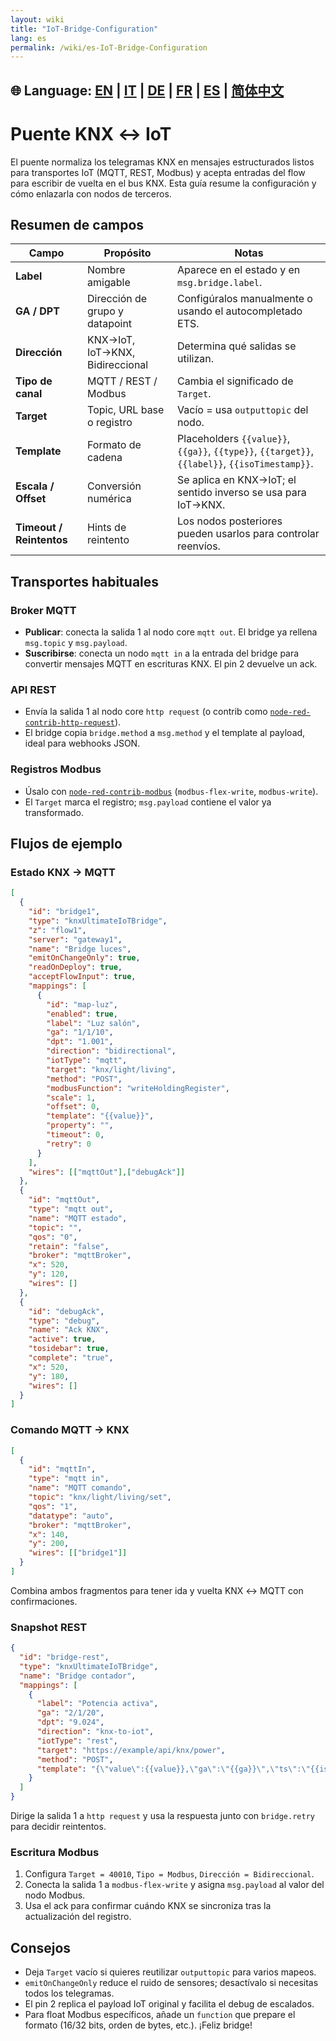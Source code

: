 ```yaml
---
layout: wiki
title: "IoT-Bridge-Configuration"
lang: es
permalink: /wiki/es-IoT-Bridge-Configuration
---
```

🌐 Language: [EN](https://supergiovane.github.io/node-red-contrib-knx-ultimate/wiki/IoT-Bridge-Configuration) | [IT](https://supergiovane.github.io/node-red-contrib-knx-ultimate/wiki/it-IoT-Bridge-Configuration) | [DE](https://supergiovane.github.io/node-red-contrib-knx-ultimate/wiki/de-IoT-Bridge-Configuration) | [FR](https://supergiovane.github.io/node-red-contrib-knx-ultimate/wiki/fr-IoT-Bridge-Configuration) | [ES](https://supergiovane.github.io/node-red-contrib-knx-ultimate/wiki/es-IoT-Bridge-Configuration) | [简体中文](https://supergiovane.github.io/node-red-contrib-knx-ultimate/wiki/zh-CN-IoT-Bridge-Configuration)
---
# Puente KNX ↔ IoT
El puente normaliza los telegramas KNX en mensajes estructurados listos para transportes IoT (MQTT, REST, Modbus) y acepta entradas del flow para escribir de vuelta en el bus KNX. Esta guía resume la configuración y cómo enlazarla con nodos de terceros.
## Resumen de campos
| Campo | Propósito | Notas |
| -- | -- | -- |
| **Label** | Nombre amigable | Aparece en el estado y en `msg.bridge.label`. |
| **GA / DPT** | Dirección de grupo y datapoint | Configúralos manualmente o usando el autocompletado ETS. |
| **Dirección** | KNX→IoT, IoT→KNX, Bidireccional | Determina qué salidas se utilizan. |
| **Tipo de canal** | MQTT / REST / Modbus | Cambia el significado de `Target`. |
| **Target** | Topic, URL base o registro | Vacío = usa `outputtopic` del nodo. |
| **Template** | Formato de cadena | Placeholders `{{value}}`, `{{ga}}`, `{{type}}`, `{{target}}`, `{{label}}`, `{{isoTimestamp}}`. |
| **Escala / Offset** | Conversión numérica | Se aplica en KNX→IoT; el sentido inverso se usa para IoT→KNX. |
| **Timeout / Reintentos** | Hints de reintento | Los nodos posteriores pueden usarlos para controlar reenvíos. |
## Transportes habituales
### Broker MQTT
- **Publicar**: conecta la salida 1 al nodo core `mqtt out`. El bridge ya rellena `msg.topic` y `msg.payload`.
- **Suscribirse**: conecta un nodo `mqtt in` a la entrada del bridge para convertir mensajes MQTT en escrituras KNX. El pin 2 devuelve un ack.
### API REST
- Envía la salida 1 al nodo core `http request` (o contrib como [`node-red-contrib-http-request`](https://flows.nodered.org/node/node-red-contrib-http-request)).
- El bridge copia `bridge.method` a `msg.method` y el template al payload, ideal para webhooks JSON.
### Registros Modbus
- Úsalo con [`node-red-contrib-modbus`](https://flows.nodered.org/node/node-red-contrib-modbus) (`modbus-flex-write`, `modbus-write`).
- El `Target` marca el registro; `msg.payload` contiene el valor ya transformado.
## Flujos de ejemplo
### Estado KNX → MQTT
```json
[
  {
    "id": "bridge1",
    "type": "knxUltimateIoTBridge",
    "z": "flow1",
    "server": "gateway1",
    "name": "Bridge luces",
    "emitOnChangeOnly": true,
    "readOnDeploy": true,
    "acceptFlowInput": true,
    "mappings": [
      {
        "id": "map-luz",
        "enabled": true,
        "label": "Luz salón",
        "ga": "1/1/10",
        "dpt": "1.001",
        "direction": "bidirectional",
        "iotType": "mqtt",
        "target": "knx/light/living",
        "method": "POST",
        "modbusFunction": "writeHoldingRegister",
        "scale": 1,
        "offset": 0,
        "template": "{{value}}",
        "property": "",
        "timeout": 0,
        "retry": 0
      }
    ],
    "wires": [["mqttOut"],["debugAck"]]
  },
  {
    "id": "mqttOut",
    "type": "mqtt out",
    "name": "MQTT estado",
    "topic": "",
    "qos": "0",
    "retain": "false",
    "broker": "mqttBroker",
    "x": 520,
    "y": 120,
    "wires": []
  },
  {
    "id": "debugAck",
    "type": "debug",
    "name": "Ack KNX",
    "active": true,
    "tosidebar": true,
    "complete": "true",
    "x": 520,
    "y": 180,
    "wires": []
  }
]
```
### Comando MQTT → KNX
```json
[
  {
    "id": "mqttIn",
    "type": "mqtt in",
    "name": "MQTT comando",
    "topic": "knx/light/living/set",
    "qos": "1",
    "datatype": "auto",
    "broker": "mqttBroker",
    "x": 140,
    "y": 200,
    "wires": [["bridge1"]]
  }
]
```
Combina ambos fragmentos para tener ida y vuelta KNX ↔ MQTT con confirmaciones.
### Snapshot REST
```json
{
  "id": "bridge-rest",
  "type": "knxUltimateIoTBridge",
  "name": "Bridge contador",
  "mappings": [
    {
      "label": "Potencia activa",
      "ga": "2/1/20",
      "dpt": "9.024",
      "direction": "knx-to-iot",
      "iotType": "rest",
      "target": "https://example/api/knx/power",
      "method": "POST",
      "template": "{\"value\":{{value}},\"ga\":\"{{ga}}\",\"ts\":\"{{isoTimestamp}}\"}"
    }
  ]
}
```
Dirige la salida 1 a `http request` y usa la respuesta junto con `bridge.retry` para decidir reintentos.
### Escritura Modbus
1. Configura `Target = 40010`, `Tipo = Modbus`, `Dirección = Bidireccional`.
2. Conecta la salida 1 a `modbus-flex-write` y asigna `msg.payload` al valor del nodo Modbus.
3. Usa el ack para confirmar cuándo KNX se sincroniza tras la actualización del registro.
## Consejos
- Deja `Target` vacío si quieres reutilizar `outputtopic` para varios mapeos.
- `emitOnChangeOnly` reduce el ruido de sensores; desactívalo si necesitas todos los telegramas.
- El pin 2 replica el payload IoT original y facilita el debug de escalados.
- Para float Modbus específicos, añade un `function` que prepare el formato (16/32 bits, orden de bytes, etc.).
¡Feliz bridge!
